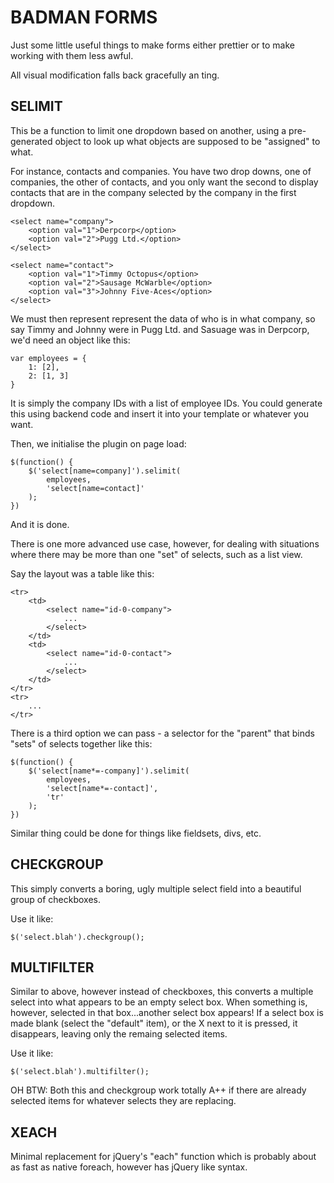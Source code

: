 BADMAN FORMS
============

Just some little useful things to make forms either prettier or to make working
with them less awful.

All visual modification falls back gracefully an ting.

SELIMIT
-------

This be a function to limit one dropdown based on another, using a
pre-generated object to look up what objects are supposed to be "assigned" to
what.

For instance, contacts and companies. You have two drop downs, one of
companies, the other of contacts, and you only want the second to display
contacts that are in the company selected by the company in the first dropdown.

    <select name="company">
        <option val="1">Derpcorp</option>
        <option val="2">Pugg Ltd.</option>
    </select>

    <select name="contact">
        <option val="1">Timmy Octopus</option>
        <option val="2">Sausage McWarble</option>
        <option val="3">Johnny Five-Aces</option>
    </select>

We must then represent represent the data of who is in what company, so say
Timmy and Johnny were in Pugg Ltd. and Sasuage was in Derpcorp, we'd need an
object like this:

    var employees = {
        1: [2],
        2: [1, 3]
    }

It is simply the company IDs with a list of employee IDs. You could generate
this using backend code and insert it into your template or whatever you want.

Then, we initialise the plugin on page load:

    $(function() {
        $('select[name=company]').selimit(
            employees,
            'select[name=contact]'
        );
    })

And it is done.

There is one more advanced use case, however, for dealing with situations where
there may be more than one "set" of selects, such as a list view.

Say the layout was a table like this:

    <tr>
        <td>
            <select name="id-0-company">
                ...
            </select>
        </td>
        <td>
            <select name="id-0-contact">
                ...
            </select>
        </td>
    </tr>
    <tr>
        ...
    </tr>

There is a third option we can pass - a selector for the "parent" that binds
"sets" of selects together like this:

    $(function() {
        $('select[name*=-company]').selimit(
            employees,
            'select[name*=-contact]',
            'tr'
        );
    })

Similar thing could be done for things like fieldsets, divs, etc.


CHECKGROUP
----------

This simply converts a boring, ugly multiple select field into a beautiful
group of checkboxes.

Use it like:

    $('select.blah').checkgroup();


MULTIFILTER
-----------

Similar to above, however instead of checkboxes, this converts a multiple
select into what appears to be an empty select box. When something is, however,
selected in that box...another select box appears! If a select box is made
blank (select the "default" item), or the X next to it is pressed, it
disappears, leaving only the remaing selected items.

Use it like:

    $('select.blah').multifilter();


OH BTW: Both this and checkgroup work totally A++ if there are already selected
items for whatever selects they are replacing.


XEACH
-----

Minimal replacement for jQuery's "each" function which is probably about as
fast as native foreach, however has jQuery like syntax.
